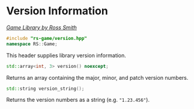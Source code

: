 # Version Information

_[Game Library by Ross Smith](index.html)_

```c++
#include "rs-game/version.hpp"
namespace RS::Game;
```

This header supplies library version information.

```c++
std::array<int, 3> version() noexcept;
```

Returns an array containing the major, minor, and patch version numbers.

```c++
std::string version_string();
```

Returns the version numbers as a string (e.g. `"1.23.456"`).
